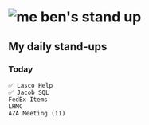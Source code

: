 # ![me](https://avatars2.githubusercontent.com/u/5232044?s=50&v=4) ben's stand up

## My daily stand-ups
    
### Today

    ✅ Lasco Help
    ✅ Jacob SQL
    FedEx Items
    LHMC
    AZA Meeting (11)
